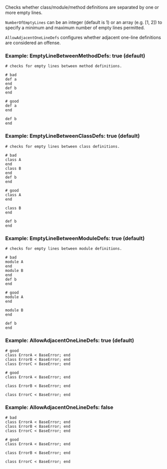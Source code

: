 Checks whether class/module/method definitions are
separated by one or more empty lines.

`NumberOfEmptyLines` can be an integer (default is 1) or
an array (e.g. [1, 2]) to specify a minimum and maximum
number of empty lines permitted.

`AllowAdjacentOneLineDefs` configures whether adjacent
one-line definitions are considered an offense.

### Example: EmptyLineBetweenMethodDefs: true (default)
    # checks for empty lines between method definitions.

    # bad
    def a
    end
    def b
    end

    # good
    def a
    end

    def b
    end

### Example: EmptyLineBetweenClassDefs: true (default)
    # checks for empty lines between class definitions.

    # bad
    class A
    end
    class B
    end
    def b
    end

    # good
    class A
    end

    class B
    end

    def b
    end

### Example: EmptyLineBetweenModuleDefs: true (default)
    # checks for empty lines between module definitions.

    # bad
    module A
    end
    module B
    end
    def b
    end

    # good
    module A
    end

    module B
    end

    def b
    end

### Example: AllowAdjacentOneLineDefs: true (default)

    # good
    class ErrorA < BaseError; end
    class ErrorB < BaseError; end
    class ErrorC < BaseError; end

    # good
    class ErrorA < BaseError; end

    class ErrorB < BaseError; end

    class ErrorC < BaseError; end

### Example: AllowAdjacentOneLineDefs: false

    # bad
    class ErrorA < BaseError; end
    class ErrorB < BaseError; end
    class ErrorC < BaseError; end

    # good
    class ErrorA < BaseError; end

    class ErrorB < BaseError; end

    class ErrorC < BaseError; end
